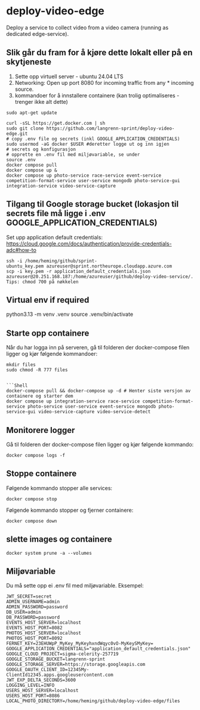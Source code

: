 # deploy-video-edge

Deploy a service to collect video from a video camera (running as dedicated edge-service).

## Slik går du fram for å kjøre dette lokalt eller på en skytjeneste
1. Sette opp virtuell server - ubuntu 24.04 LTS
2. Networking: Open up port 8080 for incoming traffic from any * incoming source.
3. kommandoer for å innstallere containere (kan trolig optimaliseres - trenger ikke alt dette)

```Shell
sudo apt-get update

curl -sSL https://get.docker.com | sh
sudo git clone https://github.com/langrenn-sprint/deploy-video-edge.git
# copy .env file og secrets (inkl GOOGLE_APPLICATION_CREDENTIALS)
sudo usermod -aG docker $USER #deretter logge ut og inn igjen
# secrets og konfigurasjon
# opprette en .env fil med miljøvariable, se under
source .env
docker compose pull
docker compose up &
docker compose up photo-service race-service event-service competition-format-service user-service mongodb photo-service-gui integration-service video-service-capture
```

## Tilgang til Google storage bucket (lokasjon til secrets file må ligge i .env GOOGLE_APPLICATION_CREDENTIALS)

Set upp application default credentials: https://cloud.google.com/docs/authentication/provide-credentials-adc#how-to

```Bruk vim eller Shell. Kommandoer hvis du skal laste filen opp på en Azure virtuell server
ssh -i /home/heming/github/sprint-ubuntu_key.pem azureuser@sprint.northeurope.cloudapp.azure.com
scp -i key.pem -r application_default_credentials.json azureuser@20.251.168.187:/home/azureuser/github/deploy-video-service/.
Tips: chmod 700 på nøkkelen
```

## Virtual env if required
python3.13 -m venv .venv
source .venv/bin/activate

## Starte opp containere

Når du har logga inn på serveren, gå til folderen der docker-compose filen ligger og kjør følgende kommandoer:

```Filhåndtering - lage bind-mounts som stemmer med referansene i docker-compose filen og sikre at alle har tilgang
mkdir files
sudo chmod -R 777 files


```Shell
docker-compose pull && docker-compose up -d # Henter siste versjon av containere og starter dem
docker compose up integration-service race-service competition-format-service photo-service user-service event-service mongodb photo-service-gui video-service-capture video-service-detect

```

## Monitorere logger

Gå til folderen der docker-compose filen ligger og kjør følgende kommando:

```Shell
docker compose logs -f
```

## Stoppe containere

Følgende kommando stopper alle services:

```Shell
docker compose stop
```

Følgende kommando stopper og fjerner containere:

```Shell
docker compose down
```

## slette images og containere

```Shell
docker system prune -a --volumes
```

## Miljøvariable

Du må sette opp ei .env fil med miljøvariable. Eksempel:

```Shell
JWT_SECRET=secret
ADMIN_USERNAME=admin
ADMIN_PASSWORD=password
DB_USER=admin
DB_PASSWORD=password
EVENTS_HOST_SERVER=localhost
EVENTS_HOST_PORT=8082
PHOTOS_HOST_SERVER=localhost
PHOTOS_HOST_PORT=8092
FERNET_KEY=23EHUWpP_MyKey_MyKeyhxndWqyc0vO-MyKeySMyKey=
GOOGLE_APPLICATION_CREDENTIALS="application_default_credentials.json"
GOOGLE_CLOUD_PROJECT=sigma-celerity-257719
GOOGLE_STORAGE_BUCKET=langrenn-sprint
GOOGLE_STORAGE_SERVER=https://storage.googleapis.com
GOOGLE_OAUTH_CLIENT_ID=12345My-ClientId12345.apps.googleusercontent.com
JWT_EXP_DELTA_SECONDS=3600
LOGGING_LEVEL=INFO
USERS_HOST_SERVER=localhost
USERS_HOST_PORT=8086
LOCAL_PHOTO_DIRECTORY=/home/heming/github/deploy-video-edge/files
```
